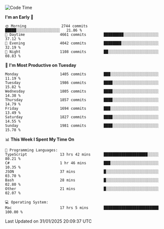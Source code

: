 <!--START_SECTION:waka-->
![Code Time](http://img.shields.io/badge/Code%20Time-4%2C790%20hrs%2028%20mins-blue)

**I'm an Early 🐤** 

```text
🌞 Morning                2744 commits        █████░░░░░░░░░░░░░░░░░░░░   21.86 % 
🌆 Daytime                4661 commits        █████████░░░░░░░░░░░░░░░░   37.12 % 
🌃 Evening                4042 commits        ████████░░░░░░░░░░░░░░░░░   32.19 % 
🌙 Night                  1108 commits        ██░░░░░░░░░░░░░░░░░░░░░░░   08.83 % 
```
📅 **I'm Most Productive on Tuesday** 

```text
Monday                   1405 commits        ███░░░░░░░░░░░░░░░░░░░░░░   11.19 % 
Tuesday                  1986 commits        ████░░░░░░░░░░░░░░░░░░░░░   15.82 % 
Wednesday                1805 commits        ████░░░░░░░░░░░░░░░░░░░░░   14.38 % 
Thursday                 1857 commits        ████░░░░░░░░░░░░░░░░░░░░░   14.79 % 
Friday                   1694 commits        ███░░░░░░░░░░░░░░░░░░░░░░   13.49 % 
Saturday                 1827 commits        ████░░░░░░░░░░░░░░░░░░░░░   14.55 % 
Sunday                   1981 commits        ████░░░░░░░░░░░░░░░░░░░░░   15.78 % 
```


📊 **This Week I Spent My Time On** 

```text
💬 Programming Languages: 
TypeScript               13 hrs 42 mins      ████████████████████░░░░░   80.21 % 
C#                       1 hr 46 mins        ███░░░░░░░░░░░░░░░░░░░░░░   10.35 % 
JSON                     37 mins             █░░░░░░░░░░░░░░░░░░░░░░░░   03.70 % 
Bash                     28 mins             █░░░░░░░░░░░░░░░░░░░░░░░░   02.80 % 
Other                    21 mins             █░░░░░░░░░░░░░░░░░░░░░░░░   02.07 % 

💻 Operating System: 
Mac                      17 hrs 5 mins       █████████████████████████   100.00 % 
```


 Last Updated on 31/01/2025 20:09:37 UTC
<!--END_SECTION:waka-->
